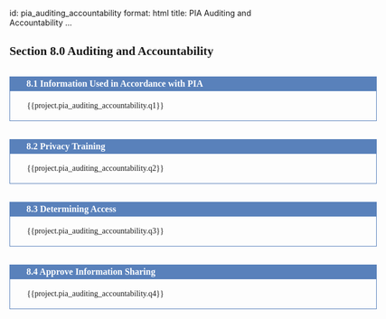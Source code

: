 id: pia_auditing_accountability
format: html
title: PIA Auditing and Accountability
...

<style>

  h2 {
    font-family: TimesNewRoman, Times, serif;
    display: block;
    font-size: 16pt;
    font-weight: bold;
    text-decoration: none;
  }

  .dos-pta-form {
    font-family: TimesNewRoman, Times, serif;
    width: 650px;
    margin: auto;
  }

  .dos-pta-form h2 {
    font-size: 12pt;
    font-family: TimesNewRoman, Times, serif;
    background-color: rgb(89, 129, 187);
    padding: 4px 30px 4px 30px;
    color: white;
    font-weight: bold;
    margin: 0px 0px 0px 0px;
    margin-top: 2em;
  }

  .dos-pta-form .cell-full {
    border-left: 1px solid rgb(89, 129, 187);
    border-right: 1px solid rgb(89, 129, 187);
    border-bottom: 1px solid rgb(89, 129, 187);padding: 4px 30px 4px 30px;
    font-family: TimesNewRoman, Times, serif;
  }

  .dos-pta-form .cell-left {
    border-left: 1px solid rgb(89, 129, 187);
    border-bottom: 1px solid rgb(89, 129, 187);
    padding: 4px 30px 4px 30px;
    width: 49.5%;
    display: table-cell;
    height: 100%;
  }

  .dos-pta-form .cell-right {
    border-left: 1px solid rgb(89, 129, 187);
    border-right: 1px solid rgb(89, 129, 187);
    border-bottom: 1px solid rgb(89, 129, 187);
    padding: 4px 30px 4px 30px;
    width: 49.5%;
    display: table-cell;
    height: 100%;
    vertical-align: top;
  }

</style>

<div>
  <h2>Section 8.0 Auditing and Accountability</h2>
</div>

<div class="dos-pta-form">

  <h2>8.1 Information Used in Accordance with PIA</h2>
  <div class="cell-full">
    <p>{{project.pia_auditing_accountability.q1}}
  </div>

  <h2>8.2 Privacy Training</h2>
  <div class="cell-full">
    <p>{{project.pia_auditing_accountability.q2}}
  </div>

  <h2>8.3 Determining Access</h2>
  <div class="cell-full">
    <p>{{project.pia_auditing_accountability.q3}}
  </div>

  <h2>8.4 Approve Information Sharing</h2>
  <div class="cell-full">
    <p>{{project.pia_auditing_accountability.q4}}
  </div>

 
</div>
